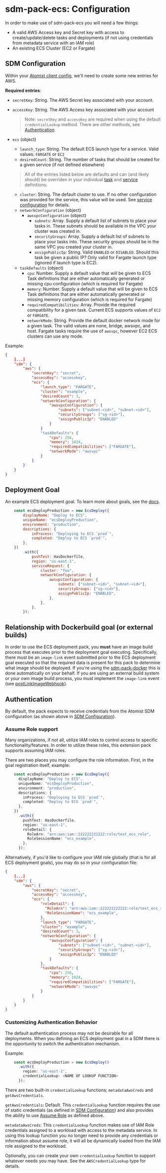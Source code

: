 # sdm-pack-ecs: Configuration

In order to make use of sdm-pack-ecs you will need a few things:

* A valid AWS Access key and Secret key with access to create/update/delete tasks and deployments (if not using credentials from metadata service with an IAM role)
* An existing ECS Cluster (EC2 or Fargate)

## SDM Configuration

Within your [Atomist client config](https://docs.atomist.com/developer/prerequisites/#user-configuration), we'll need to create some new entries for AWS.

**Required entries**:
* `secretKey`: String. The AWS Secret key associated with your account.
* `accessKey`: String. The AWS Access key associated with your account
  > Note: `secretKey` and `accessKey` are required when using the default `credentialLookup` method.  There are other methods, see [Authentication](#authentication).
  
* `ecs` (object)
  * `launch_type`: String.  The default ECS launch type for a service.  Valid values: `FARGATE` or `EC2`
  * `desiredCount`: String.  The number of tasks that should be created for a given service (if not defined elsewhere)

  > All of the entries listed below are defaults and can (and likely should) be overriden in your individual [task](task.md) and [service](service.md) definitions.

  * `cluster`: String.  The default cluster to use. If no other configuration was provided for the service, this value will be used.  See [service configuration](service.md) for details.
  * `networkConfiguration` (object)
    * `awsvpcConfiguration` (object)
        * `subnets`: Array.  Supply a default list of subnets to place your tasks in.  These subnets should be available in the VPC your cluster was created in.
        * `securityGroups`: Array.  Supply a default list of subnets to place your tasks into.  These security groups should be in the same VPC you created your cluster in.
        * `assignPublicIp`: String.  Valid `ENABLED` or `DISABLED`.  Should this task be given a public IP?  Only valid for Fargate launch type (ignored if launch type is EC2).
  * `taskDefaults` (object)
    * `cpu`: Number.  Supply a default value that will be given to ECS Task definitions that are either automatically generated or missing cpu configuration (which is required for Fargate)
    * `memory`: Number.  Supply a default value that will be given to ECS Task definitions that are either automatically generated or missing memory configuration (which is required for Fargate)
    * `requiredCompatibilities`: Array.  Provide the required compatibility for a given task.  Current ECS supports values of `EC2` or `FARGATE`.
    * `networkMode`: String. Provide the default docker network mode for a given task. The valid values are none, bridge, awsvpc, and host.  Fargate tasks require the use of `awsvpc`, however EC2 ECS clusters can use any mode.


Example:
```json
{
    [...]
    "sdm": {
        "aws": {
            "secretKey": "secret",
            "accessKey": "accesskey",
            "ecs": {
                "launch_type": "FARGATE",
                "cluster": "example",
                "desiredCount": 3,
                "networkConfiguration": {
                    "awsvpcConfiguration": {
                        "subnets": ["subnet-<id>", "subnet-<id>"],
                        "securityGroups": ["sg-<id>"],
                        "assignPublicIp": "ENABLED"
                    }
                }
                "taskDefaults": {
                    "cpu": 256,
                    "memory": 1024,
                    "requiredCompatibilities": ["FARGATE"],
                    "networkMode": "awsvpc"
                }
            }
        }
    }
}
```

## Deployment Goal
An example ECS deployment goal.  To learn more about goals, see the [docs](https://docs.atomist.com/developer/goal/).

```javascript
    const ecsDeployProduction = new EcsDeploy({
        displayName: "Deploy to ECS",
        uniqueName: "ecsDeployProduction",
        environment: "production",
        descriptions: {
            inProcess: "Deploying to ECS `prod`",
            completed: "Deploy to ECS `prod`",
        },
    })
        .with({
            pushTest: HasDockerfile,
            region: "us-east-1",
            serviceRequest: {
                cluster: "foo",
                networkConfiguration: {
                    awsvpcConfiguration: {
                        subnets: ["subnet-<id>", "subnet-<id>"],
                        securityGroups: ["sg-<id>"],
                        assignPublicIp: "ENABLED",
                    },
                },
            },
        });
```

## Relationship with Dockerbuild goal (or external builds)
In order to use the ECS deployment pack, you **must** have an image build process that executes prior to the deployment goal executing.  Specifically, there must be an `image-link` event submitted prior to the ECS deployment goal executed so that the required data is present for this pack to determine what image should be deployed.  If you're using the [sdm-pack-docker](https://github.com/atomist/sdm-pack-docker) this is done automatically on your behalf.  If you are using an external build system or your own image build process, you must implement the `image-link` event (see [postLinkImageWebhook](https://atomist.github.io/sdm-core/modules/_util_webhook_imagelink_.html#postlinkimagewebhook)).

## Authentication

By default, the pack expects to receive credentials from the Atomist SDM configuration (as shown above in [SDM Configuration](#sdm-configuration)).

### Assume Role support
Many organizations, if not all, utilize IAM roles to control access to specific functionality/features.  In order to utilize these roles, this extension pack supports assuming IAM roles.

There are two places you may configure the role information.  First, in the goal registration itself, example:

```typescript
    const ecsDeployProduction = new EcsDeploy({
      displayName: "Deploy to ECS",
      uniqueName: "ecsDeployProduction",
      environment: "production",
      descriptions: {
        inProcess: "Deploying to ECS `prod`",
        completed: "Deploy to ECS `prod`",
      },
    })
      .with({
        pushTest: HasDockerfile,
        region: "us-east-1",
        roleDetail: {
          RoleArn: "arn:aws:iam::222222222222:role/test_ecs_role",
          RoleSessionName: "ecs_example",
        },
      });
```

Alternatively, if you'd like to configure your IAM role globally (that is for all ECS deployment goals), you may do so in your configuration file:

```json
{
    [...]
    "sdm": {
        "aws": {
            "secretKey": "secret",
            "accessKey": "accesskey",
            "ecs": {
                "roleDetail": {
                  "RoleArn": "arn:aws:iam::222222222222:role/test_ecs_role",
                  "RoleSessionName": "ecs_example",
                },
                "launch_type": "FARGATE",
                "cluster": "example",
                "desiredCount": 3,
                "networkConfiguration": {
                    "awsvpcConfiguration": {
                        "subnets": ["subnet-<id>", "subnet-<id>"],
                        "securityGroups": ["sg-<id>"],
                        "assignPublicIp": "ENABLED"
                    }
                },
                "taskDefaults": {
                    "cpu": 256,
                    "memory": 1024,
                    "requiredCompatibilities": ["FARGATE"],
                    "networkMode": "awsvpc"
                }
            }
        }
    }
}
```

### Customizing Authentication Behavior
The default authentication process may not be desirable for all deployments.  When you defining an ECS deployment goal in a SDM there is the opportunity to switch the authentication mechanism.

Example:

```typescript
    const ecsDeployProduction = new EcsDeploy()
      .with({
        region: "us-east-1",
        credentialLookup: <NAME OF LOOKUP FUNCTION>
      });
```

There are two built-in `credentialLookup` functions; `metadataAwsCreds` and `getAwsCredentials`.

`getAwsCredentials`:  Default.  This `credentialLookup` function requires the use of static credentials (as defined in [SDM Configuration](#sdm-configuration)) and also provides the ability to use [Assume Role](#assume-role-support) as defined above.

`metadataAwsCreds`: This `credentialLookup` function makes use of IAM Role credentials assigned to a workload with access to the metadata service.  In using this lookup function you no longer need to provide any credentials or information about assume role, it will all be dynamically loaded from the IAM role assigned to the workload.  

Optionally, you can create your own `credentialLookup` function to support whatever needs you may have.  See the `AWSCredentialLookup` type for details. 
